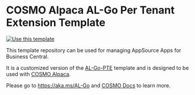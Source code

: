 # COSMO Alpaca AL-Go Per Tenant Extension Template

[![Use this template](https://github.com/microsoft/AL-Go/assets/10775043/ca1ecc85-2fd3-4ab5-a866-bd2e7e80259d)](https://github.com/new?template_name=Alpaca-PTE-Template&template_owner=cosmoconsult)

This template repository can be used for managing AppSource Apps for Business Central.

It is a customized version of the [AL-Go-PTE](https://github.com/microsoft/AL-Go-PTE) template and is designed to be used with [COSMO Alpaca](https://cosmoconsult.com/cosmo-alpaca).

Please go to https://aka.ms/AL-Go and [COSMO Docs](https://docs.cosmoconsult.com/de-de/cloud-service/devops-docker-selfservice/) to learn more.

